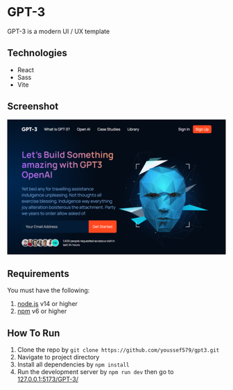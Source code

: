 # GPT-3

GPT-3 is a modern UI / UX template

## Technologies

- React
- Sass
- Vite

## Screenshot

![Screenshot](./src/assets/images/screenshot.png "GPT-3")

## Requirements

You must have the following:

1. [node.js](https://nodejs.org/en/) v14 or higher
2. [npm](https://www.npmjs.com/) v6 or higher

## How To Run

1. Clone the repo by `git clone https://github.com/youssef579/gpt3.git`
2. Navigate to project directory
3. Install all dependencies by `npm install`
4. Run the development server by `npm run dev` then go to [127.0.0.1:5173/GPT-3/](http://127.0.0.1:5173/GPT-3/)
